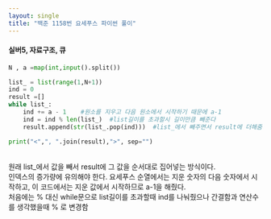 ```yaml
---
layout: single
title: "백준 1158번 요세푸스 파이썬 풀이"
---
```

#### 실버5, 자료구조, 큐

```py
N , a =map(int,input().split())

list_ = list(range(1,N+1))
ind = 0
result =[]
while list_:
    ind += a - 1    #원소를 지우고 다음 원소에서 시작하기 때문에 a-1
    ind = ind % len(list_)  #list길이를 초과할시 길이만큼 빼준다
    result.append(str(list_.pop(ind)))  #list_에서 빼주면서 result에 더해줌

print("<",", ".join(result),">", sep="")
```
<br>
원래 list_에서 값을 빼서 result에 그 값을 순서대로 집어넣는 방식이다.<br>
인덱스의 증가량에 유의해야 한다. 요세푸스 순열에서는 지운 숫자의 다음 숫자에서 시작하고, 이 코드에서는 지운 값에서 시작하므로 a-1을 해줬다.<br>
처음에는 % 대신 while문으로 list길이를 초과할때 ind를 나눠줬으나 간결함과 연산수를 생각했을때 % 로 변경함<br>

